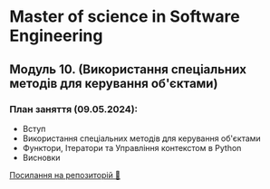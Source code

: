 # Master of science in Software Engineering

## Модуль 10. (Використання спеціальних методів для керування об'єктами)

### План заняття (09.05.2024):

- Вступ
- Використання спеціальних методів для керування об'єктами
- Функтори, Ітератори та Управління контекстом в Python
- Висновки

[Посилання на репозиторій 🍫](https://github.com/OlegAndrus12/GoITPythonCourseV2)
